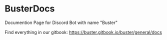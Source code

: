 # BusterDocs
Documention Page for Discord Bot with name "Buster"


Find everything in our gitbook: https://buster.gitbook.io/buster/general/docs
